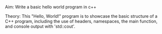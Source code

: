 Aim: Write a basic hello world program in c++

Theory:  This "Hello, World!" program is to showcase the basic structure of a C++ program, including the use of headers, namespaces, the main function, and console output with 'std::cout'.
